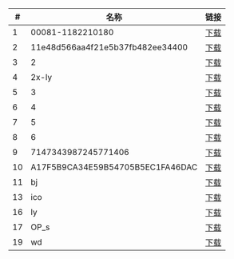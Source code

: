 | #   | 名称                        | 链接                      |
| --- | --------------------------- | ------------------------- |
| 1   | 00081-1182210180      | [下载](./00081-1182210180.jpg) |
| 2   | 11e48d566aa4f21e5b37fb482ee34400      | [下载](./11e48d566aa4f21e5b37fb482ee34400.png) |
| 3   | 2      | [下载](./2.jpg) |
| 4   | 2x-ly      | [下载](./2x-ly.png) |
| 5   | 3      | [下载](./3.png) |
| 6   | 4      | [下载](./4.jpg) |
| 7   | 5      | [下载](./5.png) |
| 8   | 6      | [下载](./6.png) |
| 9   | 7147343987245771406      | [下载](./7147343987245771406.png) |
| 10   | A17F5B9CA34E59B54705B5EC1FA46DAC      | [下载](./A17F5B9CA34E59B54705B5EC1FA46DAC.png) |
| 11   | bj      | [下载](./bj.png) |
| 13   | ico      | [下载](./ico.png) |
| 16   | ly      | [下载](./ly.png) |
| 17   | OP_s      | [下载](./OP_s.webp) |
| 19   | wd      | [下载](./wd.png) |